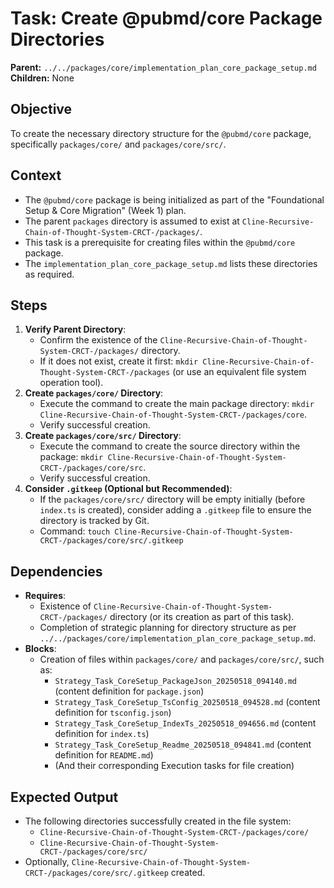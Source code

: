 # Task: Create @pubmd/core Package Directories

**Parent:** `../../packages/core/implementation_plan_core_package_setup.md`
**Children:** None

## Objective
To create the necessary directory structure for the `@pubmd/core` package, specifically `packages/core/` and `packages/core/src/`.

## Context
- The `@pubmd/core` package is being initialized as part of the "Foundational Setup & Core Migration" (Week 1) plan.
- The parent `packages` directory is assumed to exist at `Cline-Recursive-Chain-of-Thought-System-CRCT-/packages/`.
- This task is a prerequisite for creating files within the `@pubmd/core` package.
- The `implementation_plan_core_package_setup.md` lists these directories as required.

## Steps
1.  **Verify Parent Directory**:
    *   Confirm the existence of the `Cline-Recursive-Chain-of-Thought-System-CRCT-/packages/` directory.
    *   If it does not exist, create it first: `mkdir Cline-Recursive-Chain-of-Thought-System-CRCT-/packages` (or use an equivalent file system operation tool).
2.  **Create `packages/core/` Directory**:
    *   Execute the command to create the main package directory: `mkdir Cline-Recursive-Chain-of-Thought-System-CRCT-/packages/core`.
    *   Verify successful creation.
3.  **Create `packages/core/src/` Directory**:
    *   Execute the command to create the source directory within the package: `mkdir Cline-Recursive-Chain-of-Thought-System-CRCT-/packages/core/src`.
    *   Verify successful creation.
4.  **Consider `.gitkeep` (Optional but Recommended)**:
    *   If the `packages/core/src/` directory will be empty initially (before `index.ts` is created), consider adding a `.gitkeep` file to ensure the directory is tracked by Git.
    *   Command: `touch Cline-Recursive-Chain-of-Thought-System-CRCT-/packages/core/src/.gitkeep`

## Dependencies
- **Requires**:
    - Existence of `Cline-Recursive-Chain-of-Thought-System-CRCT-/packages/` directory (or its creation as part of this task).
    - Completion of strategic planning for directory structure as per `../../packages/core/implementation_plan_core_package_setup.md`.
- **Blocks**:
    - Creation of files within `packages/core/` and `packages/core/src/`, such as:
        - `Strategy_Task_CoreSetup_PackageJson_20250518_094140.md` (content definition for `package.json`)
        - `Strategy_Task_CoreSetup_TsConfig_20250518_094528.md` (content definition for `tsconfig.json`)
        - `Strategy_Task_CoreSetup_IndexTs_20250518_094656.md` (content definition for `index.ts`)
        - `Strategy_Task_CoreSetup_Readme_20250518_094841.md` (content definition for `README.md`)
        - (And their corresponding Execution tasks for file creation)

## Expected Output
- The following directories successfully created in the file system:
    - `Cline-Recursive-Chain-of-Thought-System-CRCT-/packages/core/`
    - `Cline-Recursive-Chain-of-Thought-System-CRCT-/packages/core/src/`
- Optionally, `Cline-Recursive-Chain-of-Thought-System-CRCT-/packages/core/src/.gitkeep` created.